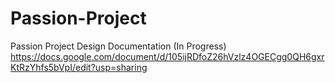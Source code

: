 # Passion-Project

Passion Project Design Documentation (In Progress)
https://docs.google.com/document/d/105ijRDfoZ26hVzlz4OGECgg0QH6gxrKtRzYhfs5bVpI/edit?usp=sharing
